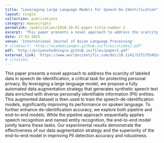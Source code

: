 ```yaml
---
title: "Leveraging Large Language Models for Speech De-Identification"
layout: single
collection: publications
category: manuscripts
permalink: /publication/2010-10-01-paper-title-number-2
excerpt: 'This paper presents a novel approach to address the scarcity of labeled data in speech de-identification, a critical task for protecting personal privacy. By leveraging a large language model, we propose a fully automated data augmentation strategy that generates synthetic speech text data enriched with diverse personally identifiable information (PII) entities. This augmented dataset is then used to train the speech-de-identification models, significantly improving its performance on spoken language. To further enhance de-identification accuracy, we explore both pipeline and end-to-end models. While the pipeline approach sequentially applies speech recognition and named entity recognition, the end-to-end model jointly learns these tasks. Our experimental results demonstrate the effectiveness of our data augmentation strategy and the superiority of the end-to-end model in improving PII detection accuracy and robustness.'
date: 27-03-2025
venue: 'International Journal of Asian Language Processing'
# slidesurl: 'http://academicpages.github.io/files/slides2.pdf'
pdf: 'http://priyanshudhingra.github.io/files/paper2.pdf'
external_link: 'https://www.worldscientific.com/doi/10.1142/S2717554524500140'
# citation: ' '
---
```

This paper presents a novel approach to address the scarcity of labeled data in speech
de-identification, a critical task for protecting personal privacy. By leveraging a large language
model, we propose a fully automated data augmentation strategy that generates synthetic
speech text data enriched with diverse personally identifiable information (PII) entities. This
augmented dataset is then used to train the speech-de-identification models, significantly
improving its performance on spoken language. To further enhance de-identification accuracy,
we explore both pipeline and end-to-end models. While the pipeline approach sequentially
applies speech recognition and named entity recognition, the end-to-end model jointly learns
these tasks. Our experimental results demonstrate the effectiveness of our data augmentation
strategy and the superiority of the end-to-end model in improving PII detection accuracy
and robustness.
